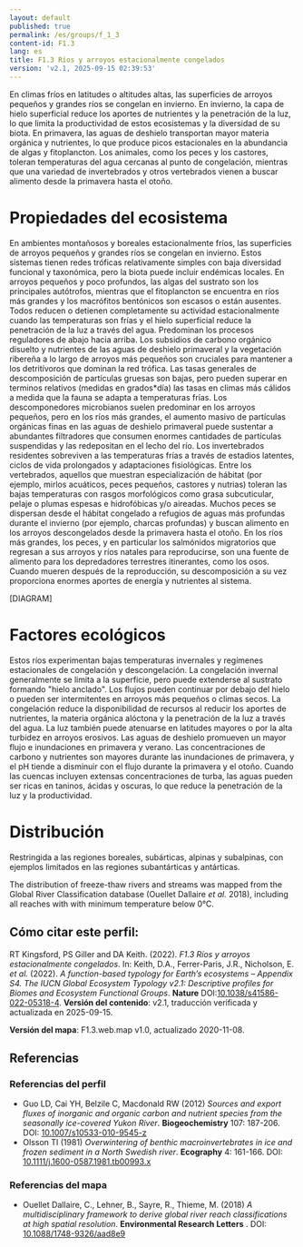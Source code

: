 ```yaml
---
layout: default
published: true
permalink: /es/groups/f_1_3
content-id: F1.3
lang: es
title: F1.3 Ríos y arroyos estacionalmente congelados
version: 'v2.1, 2025-09-15 02:39:53'
---
```


En climas fríos en latitudes o altitudes altas, las superficies de arroyos pequeños y grandes ríos se congelan en invierno. En invierno, la capa de hielo superficial reduce los aportes de nutrientes y la penetración de la luz, lo que limita la productividad de estos ecosistemas y la diversidad de su biota. En primavera, las aguas de deshielo transportan mayor materia orgánica y nutrientes, lo que produce picos estacionales en la abundancia de algas y fitoplancton. Los animales, como los peces y los castores, toleran temperaturas del agua cercanas al punto de congelación, mientras que una variedad de invertebrados y otros vertebrados vienen a buscar alimento desde la primavera hasta el otoño.

# Propiedades del ecosistema
 
En ambientes montañosos y boreales estacionalmente fríos, las superficies de arroyos pequeños y grandes ríos se congelan en invierno. Estos sistemas tienen redes tróficas relativamente simples con baja diversidad funcional y taxonómica, pero la biota puede incluir endémicas locales. En arroyos pequeños y poco profundos, las algas del sustrato son los principales autótrofos, mientras que el fitoplancton se encuentra en ríos más grandes y los macrófitos bentónicos son escasos o están ausentes. Todos reducen o detienen completamente su actividad estacionalmente cuando las temperaturas son frías y el hielo superficial reduce la penetración de la luz a través del agua. Predominan los procesos reguladores de abajo hacia arriba. Los subsidios de carbono orgánico disuelto y nutrientes de las aguas de deshielo primaveral y la vegetación ribereña a lo largo de arroyos más pequeños son cruciales para mantener a los detritívoros que dominan la red trófica. Las tasas generales de descomposición de partículas gruesas son bajas, pero pueden superar en terminos relativos (medidas en grados*día) las tasas en climas más cálidos a medida que la fauna se adapta a temperaturas frías. Los descomponedores microbianos suelen predominar en los arroyos pequeños, pero en los ríos más grandes, el aumento masivo de partículas orgánicas finas en las aguas de deshielo primaveral puede sustentar a abundantes filtradores que consumen enormes cantidades de partículas suspendidas y las redepositan en el lecho del río. Los invertebrados residentes sobreviven a las temperaturas frías a través de estadios latentes, ciclos de vida prolongados y adaptaciones fisiológicas. Entre los vertebrados, aquellos que muestran especialización de hábitat  (por ejemplo, mirlos acuáticos, peces pequeños, castores y nutrias) toleran las bajas temperaturas con rasgos morfológicos como grasa subcuticular, pelaje o plumas espesas e hidrofóbicas y/o aireadas. Muchos peces se dispersan desde el hábitat congelado a refugios de aguas más profundas durante el invierno (por ejemplo, charcas profundas) y buscan alimento en los arroyos descongelados desde la primavera hasta el otoño. En los ríos más grandes, los peces, y en particular los salmónidos migratorios que regresan a sus arroyos y ríos natales para reproducirse, son una fuente de alimento para los depredadores terrestres itinerantes, como los osos. Cuando mueren después de la reproducción, su descomposición a su vez proporciona enormes aportes de energía y nutrientes al sistema.

[DIAGRAM]

# Factores ecológicos
 
Estos ríos experimentan bajas temperaturas invernales y regímenes estacionales de congelación y descongelación. La congelación invernal generalmente se limita a la superficie, pero puede extenderse al sustrato formando "hielo anclado". Los flujos pueden continuar por debajo del hielo o pueden ser intermitentes en arroyos más pequeños o climas secos. La congelación reduce la disponibilidad de recursos al reducir los aportes de nutrientes, la materia orgánica alóctona y la penetración de la luz a través del agua. La luz también puede atenuarse en latitudes mayores o por la alta turbidez en arroyos erosivos. Las aguas de deshielo promueven un mayor flujo e inundaciones en primavera y verano. Las concentraciones de carbono y nutrientes son mayores durante las inundaciones de primavera, y el pH tiende a disminuir con el flujo durante la primavera y el otoño. Cuando las cuencas incluyen extensas concentraciones de turba, las aguas pueden ser ricas en taninos, ácidas y oscuras, lo que reduce la penetración de la luz y la productividad.
 
# Distribución
 
Restringida a las regiones boreales, subárticas, alpinas y subalpinas, con ejemplos limitados en las regiones subantárticas y antárticas.

The distribution of freeze-thaw rivers and streams was mapped from the Global River Classification database (Ouellet Dallaire _et al._ 2018), including all reaches with with minimum temperature below 0°C.

## Cómo citar este perfil:

RT Kingsford, PS Giller and DA Keith. (2022). *F1.3 Ríos y arroyos estacionalmente congelados*. In: Keith, D.A., Ferrer-Paris, J.R., Nicholson, E. *et al.* (2022). *A function-based typology for Earth’s ecosystems – Appendix S4. The IUCN Global Ecosystem Typology v2.1: Descriptive profiles for Biomes and Ecosystem Functional Groups*. **Nature** DOI:[10.1038/s41586-022-05318-4](https://doi.org/10.1038/s41586-022-05318-4).
**Versión del contenido**: v2.1, traducción verificada y actualizada en 2025-09-15.

**Versión del mapa**: F1.3.web.map v1.0, actualizado 2020-11-08.

## Referencias

### Referencias del perfil
* Guo LD, Cai YH, Belzile C, Macdonald RW  (2012) *Sources and export fluxes of inorganic and organic carbon and nutrient species from the seasonally ice-covered Yukon River*. **Biogeochemistry** 107: 187-206. DOI: [10.1007/s10533-010-9545-z](http://doi.org/10.1007/s10533-010-9545-z)
* Olsson TI  (1981) *Overwintering of benthic macroinvertebrates in ice and frozen sediment in a North Swedish river*. **Ecography** 4: 161-166. DOI: [10.1111/j.1600-0587.1981.tb00993.x](http://doi.org/10.1111/j.1600-0587.1981.tb00993.x)

### Referencias del mapa
* Ouellet Dallaire, C., Lehner, B., Sayre, R., Thieme, M.  (2018) *A multidisciplinary framework to derive global river reach classifications at high spatial resolution*. **Environmental Research Letters** . DOI: [10.1088/1748-9326/aad8e9](http://doi.org/10.1088/1748-9326/aad8e9)
